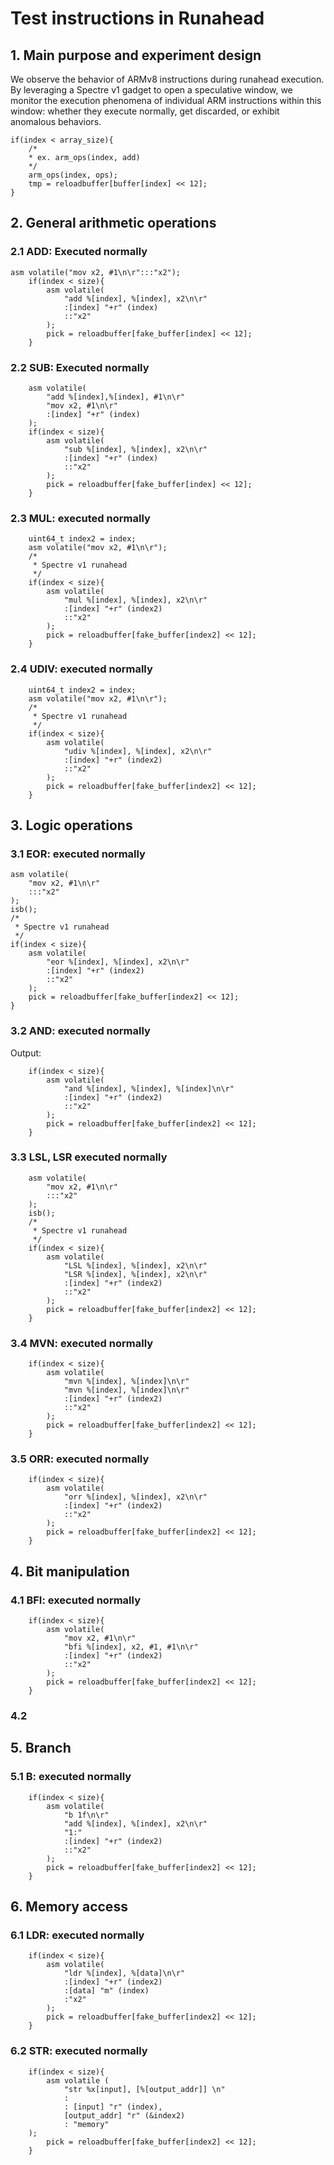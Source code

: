 # Test instructions in Runahead

## 1. Main purpose and experiment design
We observe the behavior of ARMv8 instructions during runahead execution. By leveraging a Spectre v1 gadget to open a speculative window, we monitor the execution phenomena of individual ARM instructions within this window: whether they execute normally, get discarded, or exhibit anomalous behaviors.

```
if(index < array_size){
    /*
    * ex. arm_ops(index, add)
    */
    arm_ops(index, ops);
    tmp = reloadbuffer[buffer[index] << 12];
}
```

## 2. General arithmetic operations
### 2.1 ADD: Executed normally
```
asm volatile("mov x2, #1\n\r":::"x2");
	if(index < size){	
		asm volatile(
			"add %[index], %[index], x2\n\r"
			:[index] "+r" (index)
			::"x2"
		);
		pick = reloadbuffer[fake_buffer[index] << 12];
	}

```
### 2.2 SUB: Executed normally
```
	asm volatile(
		"add %[index],%[index], #1\n\r"
		"mov x2, #1\n\r"
		:[index] "+r" (index)
	);
	if(index < size){	
		asm volatile(
			"sub %[index], %[index], x2\n\r"
			:[index] "+r" (index)
			::"x2"
		);
		pick = reloadbuffer[fake_buffer[index] << 12];
	}
```

### 2.3 MUL: executed normally
```
	uint64_t index2 = index;
	asm volatile("mov x2, #1\n\r");
	/*
	 * Spectre v1 runahead
	 */
	if(index < size){	
		asm volatile(
			"mul %[index], %[index], x2\n\r"
			:[index] "+r" (index2)
			::"x2"
		);
		pick = reloadbuffer[fake_buffer[index2] << 12];
	}

```

### 2.4 UDIV: executed normally
```
	uint64_t index2 = index;
	asm volatile("mov x2, #1\n\r");
	/*
	 * Spectre v1 runahead
	 */
	if(index < size){	
		asm volatile(
			"udiv %[index], %[index], x2\n\r"
			:[index] "+r" (index2)
			::"x2"
		);
		pick = reloadbuffer[fake_buffer[index2] << 12];
	}

```

## 3. Logic operations
### 3.1 EOR: executed normally
	asm volatile(
		"mov x2, #1\n\r"
		:::"x2"
	);
	isb();
	/*
	 * Spectre v1 runahead
	 */
	if(index < size){	
		asm volatile(
			"eor %[index], %[index], x2\n\r"
			:[index] "+r" (index2)
			::"x2"
		);
		pick = reloadbuffer[fake_buffer[index2] << 12];
	}

### 3.2 AND: executed normally

Output:

```
	if(index < size){	
		asm volatile(
			"and %[index], %[index], %[index]\n\r"
			:[index] "+r" (index2)
			::"x2"
		);
		pick = reloadbuffer[fake_buffer[index2] << 12];
	}
```

### 3.3 LSL, LSR executed normally
```
	asm volatile(
		"mov x2, #1\n\r"
		:::"x2"
	);
	isb();
	/*
	 * Spectre v1 runahead
	 */
	if(index < size){	
		asm volatile(
			"LSL %[index], %[index], x2\n\r"
			"LSR %[index], %[index], x2\n\r"
			:[index] "+r" (index2)
			::"x2"
		);
		pick = reloadbuffer[fake_buffer[index2] << 12];
	}

```
### 3.4 MVN: executed normally
```
	if(index < size){	
		asm volatile(
			"mvn %[index], %[index]\n\r"
			"mvn %[index], %[index]\n\r"
			:[index] "+r" (index2)
			::"x2"
		);
		pick = reloadbuffer[fake_buffer[index2] << 12];
	}

```

### 3.5 ORR: executed normally
```
	if(index < size){	
		asm volatile(
			"orr %[index], %[index], x2\n\r"
			:[index] "+r" (index2)
			::"x2"
		);
		pick = reloadbuffer[fake_buffer[index2] << 12];
	}
```

## 4. Bit manipulation 
### 4.1 BFI: executed normally
```
	if(index < size){	
		asm volatile(
			"mov x2, #1\n\r"
			"bfi %[index], x2, #1, #1\n\r"
			:[index] "+r" (index2)
			::"x2"
		);
		pick = reloadbuffer[fake_buffer[index2] << 12];
	}
```

### 4.2 

## 5. Branch
### 5.1 B: executed normally
```
	if(index < size){	
		asm volatile(
			"b 1f\n\r"
			"add %[index], %[index], x2\n\r"
			"1:"
			:[index] "+r" (index2)
			::"x2"
		);
		pick = reloadbuffer[fake_buffer[index2] << 12];
	}

```

## 6. Memory access
### 6.1 LDR: executed normally
```
	if(index < size){	
		asm volatile(
			"ldr %[index], %[data]\n\r"
			:[index] "+r" (index2)
			:[data] "m" (index)
			:"x2"
		);
		pick = reloadbuffer[fake_buffer[index2] << 12];
	}
```

### 6.2 STR: executed normally
```
	if(index < size){	
		asm volatile (
        	"str %x[input], [%[output_addr]] \n"  
        	:                                    
        	: [input] "r" (index),              
          	[output_addr] "r" (&index2)      
        	: "memory"                        
    );
		pick = reloadbuffer[fake_buffer[index2] << 12];
	}
```

